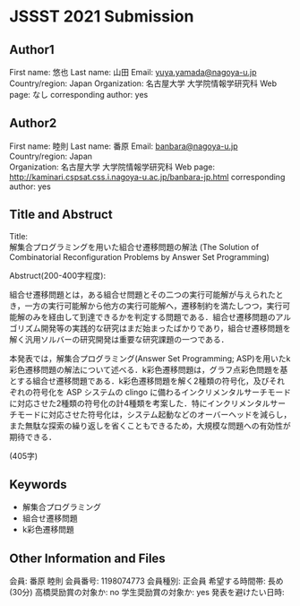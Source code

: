 # JSSST 2021 Submission

## Author1
First name: 悠也 
Last name: 山田 
Email: yuya.yamada@nagoya-u.jp
Country/region: Japan
Organization: 名古屋大学 大学院情報学研究科
Web page: なし
corresponding author: yes

## Author2
First name: 睦則
Last name: 番原
Email: banbara@nagoya-u.jp
Country/region: Japan  
Organization: 名古屋大学 大学院情報学研究科
Web page: http://kaminari.cspsat.css.i.nagoya-u.ac.jp/banbara-jp.html
corresponding author: yes

## Title and Abstruct
Title:  
解集合プログラミングを用いた組合せ遷移問題の解法
(The Solution of Combinatorial Reconfiguration Problems by Answer Set Programming)

Abstruct(200-400字程度):  

組合せ遷移問題とは，ある組合せ問題とその二つの実行可能解が与えられたとき，一方の実行可能解から他方の実行可能解へ，遷移制約を満たしつつ，実行可能解のみを経由して到達できるかを判定する問題である．組合せ遷移問題のアルゴリズム開発等の実践的な研究はまだ始まったばかりであり，組合せ遷移問題を解く汎用ソルバーの研究開発は重要な研究課題の一つである．

本発表では，解集合プログラミング(Answer Set Programming; ASP)を用いたk彩色遷移問題の解法について述べる．k彩色遷移問題は，グラフ点彩色問題を基とする組合せ遷移問題である．k彩色遷移問題を解く2種類の符号化，及びそれぞれの符号化を ASP システムの clingo に備わるインクリメンタルサーチモードに対応させた2種類の符号化の計4種類を考案した．特にインクリメンタルサーチモードに対応させた符号化は，システム起動などのオーバーヘッドを減らし，また無駄な探索の繰り返しを省くこともできるため，大規模な問題への有効性が期待できる．

(405字)

## Keywords
- 解集合プログラミング
- 組合せ遷移問題
- k彩色遷移問題

## Other Information and Files
会員: 番原 睦則
会員番号: 1198074773
会員種別: 正会員
希望する時間帯: 長め(30分)
高橋奨励賞の対象か: no
学生奨励賞の対象か: yes
発表を避けたい日時: 
